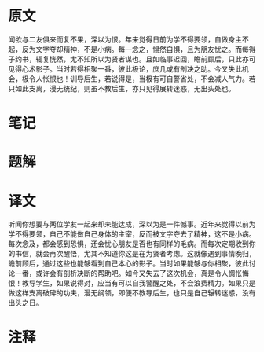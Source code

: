 # 原文
闻欲与二友俱来而复不果，深以为恨。年来觉得日前为学不得要领，自做身主不起，反为文字夺却精神，不是小病。每一念之，惕然自惧，且为朋友忧之。而每得子约书，辄复恍然，尤不知所以为贤者谋也。且如临事迟回，瞻前顾后，只此亦可见得心术影子。当时若得相聚一番，彼此极论，庶几或有剖决之助。今又失此机会，极令人怅恨也！训导后生，若说得是，当极有可自警省处，不会减人气力。若只如此支离，漫无统纪，则虽不教后生，亦只见得展转迷惑，无出头处也。

# 笔记

# 题解

# 译文
听闻你想要与两位学友一起来却未能达成，深以为是一件憾事。近年来觉得以前为学不得要领，自己不能做自己身体的主宰，反而被文字夺去了精神，这不是小病。每次念及，都会感到恐惧，还会忧心朋友是否也有同样的毛病。而每次定期收到你的书信，就会再次醒悟，尤其不知道你这是在为贤者考虑。这就像遇到事情晚归，瞻前顾后，通过这些也能够看到自己本心的影子。当时如果能够与你相聚，彼此讨论一番，或许会有剖析决断的帮助吧。如今又失去了这次机会，真是令人惆怅悔恨！教导学生，如果说得对，应当有可以自我警醒之处，不会浪费精力。如果只是做这样支离破碎的功夫，漫无纲领，即便不教导后生，也只是自己辗转迷惑，没有出头之日。
# 注释
